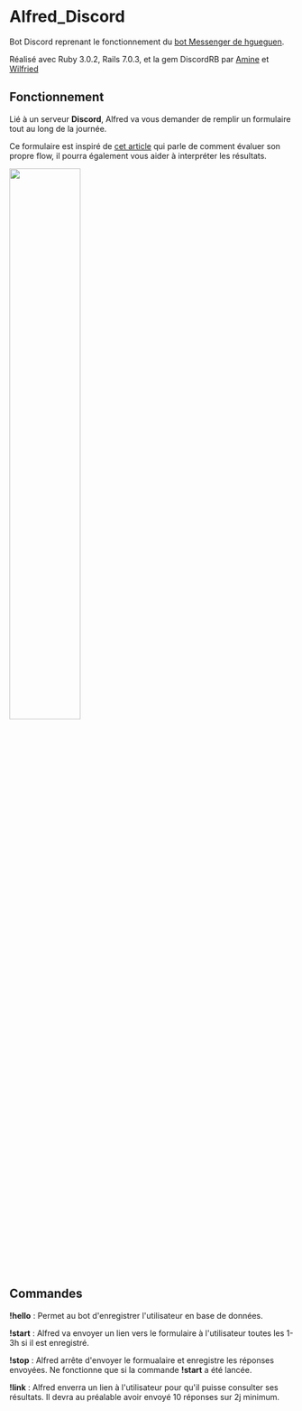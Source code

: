 # Alfred_Discord

Bot Discord reprenant le fonctionnement du [bot Messenger de hgueguen](https://github.com/hgueguen/alfred-messenger).

Réalisé avec Ruby 3.0.2, Rails 7.0.3, et la gem DiscordRB par [Amine](https://github.com/scosy) et [Wilfried](https://github.com/wilfriedmuffins)

## Fonctionnement

Lié à un serveur **Discord**, Alfred va vous demander de remplir un formulaire tout au long de la journée.

Ce formulaire est inspiré de [cet article](https://www.hacking-social.com/2018/12/03/f10-evaluer-son-propre-flow/) qui parle de comment évaluer son propre flow, il pourra également vous aider à interpréter les résultats.

<img src="https://www.hacking-social.com/wp-content/uploads/2017/09/r%C3%A9sum%C3%A9flow-1.jpg" width="50%" height="50%">

## Commandes

**!hello** : Permet au bot d'enregistrer l'utilisateur en base de données.

**!start** : Alfred va envoyer un lien vers le formulaire à l'utilisateur toutes les 1-3h si il est enregistré.

**!stop** : Alfred arrête d'envoyer le formualaire et enregistre les réponses envoyées. Ne fonctionne que si la commande **!start** a été lancée.

**!link** : Alfred enverra un lien à l'utilisateur pour qu'il puisse consulter ses résultats. Il devra au préalable avoir envoyé 10 réponses sur 2j minimum.
